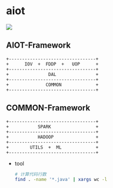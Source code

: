 # aiot

![](https://img.shields.io/badge/license-MIT-000000.svg)

## AIOT-Framework

```
+---------------------------------+
+      IOV  +  FDDP  +   UOP      +
+---------------------------------+
+               DAL               +
+---------------------------------+
+              COMMON             +
+---------------------------------+
```

## COMMON-Framework

```
+---------------------------------+
+           SPARK                 +
+---------------------------------+
+           HADOOP                +
+---------------------------------+
+        UTILS  +  ML             +
+---------------------------------+
```

* tool
    ```bash
    # 计算代码行数
    find . -name '*.java' | xargs wc -l
    ```
